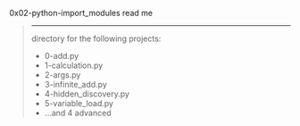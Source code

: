 0x02-python-import_modules read me
> -------------------------------------
> directory for the following projects:
>  - 0-add.py
>  - 1-calculation.py
>  - 2-args.py
>  - 3-infinite_add.py
>  - 4-hidden_discovery.py
>  - 5-variable_load.py
>  - ...and 4 advanced 
